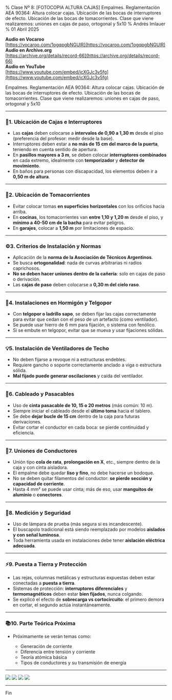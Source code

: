 % Clase Nº 8: [FOTOCOPIA ALTURA CAJAS] Empalmes. Reglamentación AEA 90364: Altura colocar cajas. Ubicación de las bocas de interruptores de efecto. Ubicación de las bocas de tomacorrientes. Clase que viene realizaremos: uniones en cajas de paso, ortogonal y 5x10
% Andrés Imlauer
% 01 Abril 2025

**Audio en Vocaroo**        
[https://vocaroo.com/1ogqpgbNGUlR](https://vocaroo.com/1ogqpgbNGUlR)   
**Audio en Archive.org**        
[https://archive.org/details/record-66](https://archive.org/details/record-66)   
**Audio en YouTube**        
[https://www.youtube.com/embed/icXGJc3v5fg](https://www.youtube.com/embed/icXGJc3v5fg)   
     
Empalmes. Reglamentación AEA 90364: Altura colocar cajas. Ubicación de las bocas de interruptores de efecto. Ubicación de las bocas de tomacorrientes. Clase que viene realizaremos: uniones en cajas de paso, ortogonal y 5x10     

---

### 🔧**1. Ubicación de Cajas e Interruptores**

* Las **cajas** deben colocarse a **intervalos de 0,90 a 1,30 m** desde el piso (preferencia del profesor: medir desde la base).
* Interruptores deben estar a **no más de 15 cm del marco de la puerta**, teniendo en cuenta sentido de apertura.
* En **pasillos mayores a 3 m**, se deben colocar **interruptores combinados** en cada extremo, idealmente con **temporizador** y **detector de movimiento**.
* En baños para personas con discapacidad, los elementos deben ir a **0,50 m de altura**.

---

### 🔌**2. Ubicación de Tomacorrientes**

* Evitar colocar tomas **en superficies horizontales** con los orificios hacia arriba.
* En **cocinas**, los tomacorrientes van **entre 1,10 y 1,20 m** desde el piso, y **mínimo a 40-50 cm de la bacha** para evitar peligros.
* En **garajes**, colocar a **1,50 m** por limitaciones de espacio.

---

### ⚙️**3. Criterios de Instalación y Normas**

* Aplicación de la **norma de la Asociación de Técnicos Argentinos**.
* Se busca **ortogonalidad**: nada de curvas arbitrarias ni radios caprichosos.
* **No se deben hacer uniones dentro de la cañería**: solo en cajas de paso o derivación.
* Las **cajas de paso** deben colocarse a **0,30 m del cielo raso**.

---

### 🧱**4. Instalaciones en Hormigón y Telgopor**

* Con **telgopor o ladrillo sapo**, se deben fijar las cajas correctamente para evitar que cedan con el peso de un artefacto (como ventilador).
* Se puede usar hierro de 6 mm para fijación, o sistema con fenólico.
* Si se embute en telgopor, evitar que se mueva y usar fijaciones sólidas.

---

### 💡**5. Instalación de Ventiladores de Techo**

* No deben fijarse a revoque ni a estructuras endebles.
* Requiere gancho o soporte correctamente anclado a viga o estructura sólida.
* **Mal fijado puede generar oscilaciones** y caída del ventilador.

---

### 🧰**6. Cableado y Pasacables**

* Uso de **cinta pasacable de 10, 15 o 20 metros** (más común: 10 m).
* Siempre iniciar el cableado desde el **último toma** hacia el tablero.
* Se debe **dejar bucle de 15 cm** dentro de la caja para futuras derivaciones.
* Evitar cortar el conductor en cada boca: se pierde continuidad y eficiencia.

---

### 🔗**7. Uniones de Conductores**

* Unión tipo **cola de rata**, **prolongación en X**, etc., siempre dentro de la caja y con cinta aisladora.
* El empalme debe quedar **liso y fino**, no debe hacerse un bodoque.
* No se deben quitar filamentos del conductor: **se pierde sección y capacidad de corriente**.
* Hasta 4 mm² se puede usar cinta; más de eso, usar **manguitos de aluminio** o **conectores**.

---

### 🧪**8. Medición y Seguridad**

* Uso de lámpara de prueba (más segura si es incandescente).
* El buscapolo tradicional está siendo reemplazado por modelos **aislados y con señal luminosa**.
* Toda herramienta usada en instalaciones debe tener **aislación eléctrica adecuada**.

---

### ⚡**9. Puesta a Tierra y Protección**

* Las rejas, columnas metálicas y estructuras expuestas deben estar conectadas a **puesta a tierra**.
* Sistemas de protección: **interruptores diferenciales** y **termomagnéticos** deben estar **bien fijados**, nunca colgando.
* Se explicó el efecto de **sobrecarga vs cortocircuito**: el primero demora en cortar, el segundo actúa instantáneamente.

---

### 📚**10. Parte Teórica Próxima**

* Próximamente se verán temas como:

  * Generación de corriente
  * Diferencia entre tensión y corriente
  * Teoría atómica básica
  * Tipos de conductores y su transmisión de energía

---

   
![](https://blogger.googleusercontent.com/img/b/R29vZ2xl/AVvXsEhVlzj-pPrkoSFLyve_q5MoH78PMIoVIPsBpG0ZpeRBmGppm-ueclasF-q2NfAmkdQr8dnFOsuWKXpLP1dd9WBacx5mKsgitYPSDmjAKWGI0CpH7ePz5MgKopAOjIJpV86IkObCyoWqRar99_QUgYjwnDaZPX-vVsuJQsum8SpAuEL-s1-KTzlRXiUj2q0/s4160/IMG_20250331_183953705.jpg)
![](https://blogger.googleusercontent.com/img/b/R29vZ2xl/AVvXsEhLySSbd5P5sLcygUGKiTojCpxmTeMjX1GUrNz1qvz2RrSKgzH9gnWK5G65XWeFWZH9LqRJUFUO9YymUXK1mFyVvZEaLay73w55agOOv3KOCVx9YH1ETQnPolGNRNQiU590lKdOrOFZJRjVygCE1t1IJBX1EgllFHjng5ri5nmIdj7UpX581z4IIc6h0Uk/s4160/IMG_20250331_183955217.jpg)
![](https://blogger.googleusercontent.com/img/b/R29vZ2xl/AVvXsEgtmXLv0FJ66paIXg0lWAWaTTIBtWHIrfYAw9qUSJ1qjgD4_adEYcNu-dj1KbdBAtHlfB_xsXjTsckBI-akUFZmJlnzd35531I2gf1Osz8omc5dLzZKKau0fxHWjHqsjAT7F5bqVE7emyZnReicFbLAkfU4pd5xQ8pi8A68LW9tWlw-HCLpoYR5N2leRBY/s4160/IMG_20250331_201218840.jpg)
![](https://blogger.googleusercontent.com/img/b/R29vZ2xl/AVvXsEiHm9enOufroTK2SHstJ8N9SRuRjyBs0Wt7qZJXm8027lPNocCrGp8CubzCw1o82CDjeYF-EQB-GNfvTnEGC2KTlA6HZnZyMKrRHNU3FyYSf7n25V6WhWFegB6t_2v25Z7S-0PI-tyYQPKqKrbEbdH9p96nSVfAiukWQXxeYHOYo_52BGrb0qiZYgR66Uw/s4160/IMG_20250331_203058917.jpg)

---

Fin
